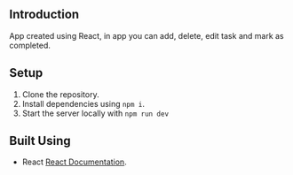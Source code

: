 ## Introduction
App created using React, in app you can add, delete, edit task and mark as completed.

## Setup

1. Clone the repository.
2. Install dependencies using `npm i`.
3. Start the server locally with `npm run dev`

## Built Using

- React [React Documentation](https://react.dev/).


